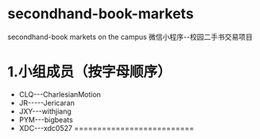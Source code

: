 # secondhand-book-markets
secondhand-book markets on the campus
微信小程序--校园二手书交易项目

1.小组成员（按字母顺序）
==========================
* CLQ---CharlesianMotion
* JR-----Jericaran
* JXY---withjiang
* PYM---bigbeats
* XDC---xdc0527
==========================
